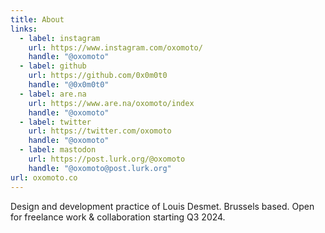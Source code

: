 ```yaml
---
title: About
links:
  - label: instagram
    url: https://www.instagram.com/oxomoto/
    handle: "@oxomoto"
  - label: github
    url: https://github.com/0x0m0t0
    handle: "@0x0m0t0"
  - label: are.na
    url: https://www.are.na/oxomoto/index
    handle: "@oxomoto"
  - label: twitter
    url: https://twitter.com/oxomoto
    handle: "@oxomoto"
  - label: mastodon
    url: https://post.lurk.org/@oxomoto
    handle: "@oxomoto@post.lurk.org"
url: oxomoto.co
---
```


Design and development practice of Louis Desmet. Brussels based.
Open for freelance work & collaboration starting Q3 2024.
